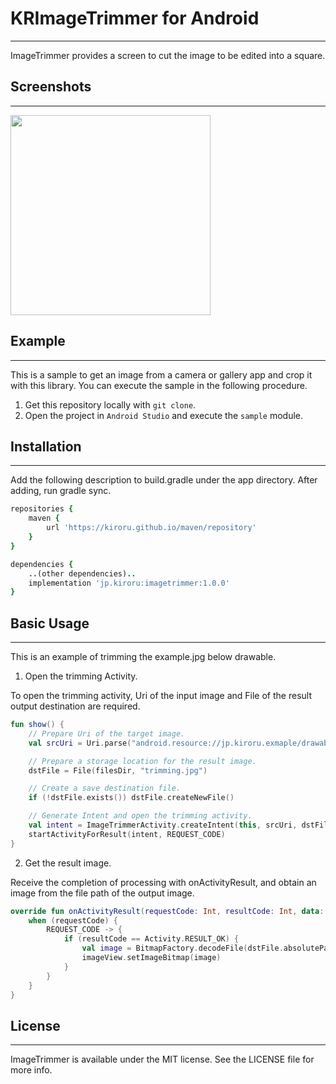 # KRImageTrimmer for Android
----------

ImageTrimmer provides a screen to cut the image to be edited into a square.

## Screenshots
----------

<img src="https://raw.githubusercontent.com/kiroru/ImageTrimmer/master/sceenshot01.jpg" width="320px"/>

## Example
----------

This is a sample to get an image from a camera or gallery app and crop it with this library. You can execute the sample in the following procedure.

1. Get this repository locally with `git clone`.
2. Open the project in `Android Studio` and execute the `sample` module.

## Installation
----------

Add the following description to build.gradle under the app directory.
After adding, run gradle sync.

```Ruby
repositories {
    maven {
        url 'https://kiroru.github.io/maven/repository'
    }
}

dependencies {
    ..(other dependencies)..
    implementation 'jp.kiroru:imagetrimmer:1.0.0'
}
```

## Basic Usage
----------

This is an example of trimming the example.jpg below drawable.

1. Open the trimming Activity.

To open the trimming activity, Uri of the input image and File of the result output destination are required.

```Kotlin
fun show() {
    // Prepare Uri of the target image.
    val srcUri = Uri.parse("android.resource://jp.kiroru.exmaple/drawable/example")

    // Prepare a storage location for the result image.
    dstFile = File(filesDir, "trimming.jpg")

    // Create a save destination file.
    if (!dstFile.exists()) dstFile.createNewFile()

    // Generate Intent and open the trimming activity.
    val intent = ImageTrimmerActivity.createIntent(this, srcUri, dstFile)
    startActivityForResult(intent, REQUEST_CODE)
}
```

2. Get the result image.

Receive the completion of processing with onActivityResult, and obtain an image from the file path of the output image.

```Kotlin
override fun onActivityResult(requestCode: Int, resultCode: Int, data: Intent?) {
    when (requestCode) {
        REQUEST_CODE -> {
            if (resultCode == Activity.RESULT_OK) {
                val image = BitmapFactory.decodeFile(dstFile.absolutePath)
                imageView.setImageBitmap(image)
            }
        }
    }
}
```

## License
----------

ImageTrimmer is available under the MIT license. See the LICENSE file for more info.
